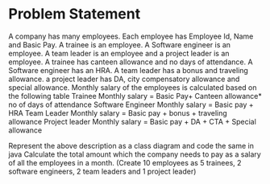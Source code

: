 # Problem Statement

A company has many employees. Each employee has Employee Id, Name and Basic Pay.  A trainee is an employee. A Software engineer is an employee. A team leader is an employee and a project leader is an employee. A trainee has canteen allowance and no days of attendance. A Software engineer has an HRA. A team leader has a bonus and traveling allowance. a project leader has DA, city compensatory allowance and special allowance. Monthly salary of the employees is calculated based on the following table
Trainee
Monthly salary = Basic Pay+ Canteen allowance* no of days of attendance
Software Engineer
Monthly salary = Basic pay + HRA
Team Leader
Monthly salary = Basic pay + bonus + traveling allowance
Project leader 
Monthly salary = Basic pay + DA + CTA + Special allowance


Represent the above description as a class diagram and code the same in java
Calculate the total amount which the company needs to pay as a salary of all the employees in a month. (Create 10 employees as 5 trainees, 2 software engineers, 2 team leaders and 1 project leader)

